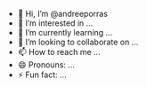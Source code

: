 - 👋 Hi, I’m @andreeporras
- 👀 I’m interested in ...
- 🌱 I’m currently learning ...
- 💞️ I’m looking to collaborate on ...
- 📫 How to reach me ...
- 😄 Pronouns: ...
- ⚡ Fun fact: ...

<!---
andreeporras/andreeporras is a ✨ special ✨ repository because its `README.md` (this file) appears on your GitHub profile.
You can click the Preview link to take a look at your changes.
--->
